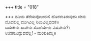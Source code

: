 +++
title = "018"

+++
ನದಿಯ ತೆರೆಯವೊಲುರುಳಿ ಹೊರಳುತಿರುವುದು ಜೀವ।  
ಮೊದಲಿಲ್ಲ ಮುಗಿವಿಲ್ಲ ನಿಲುವಿಲ್ಲವದಕೆ॥  
ಬದುಕೇನು ಸಾವೇನು ಸೊದೆಯೇನು ವಿಷವೇನು?।  
ಉದಕಬುದ್ಬುದವೆಲ್ಲ! - ಮಂಕುತಿಮ್ಮ॥  
